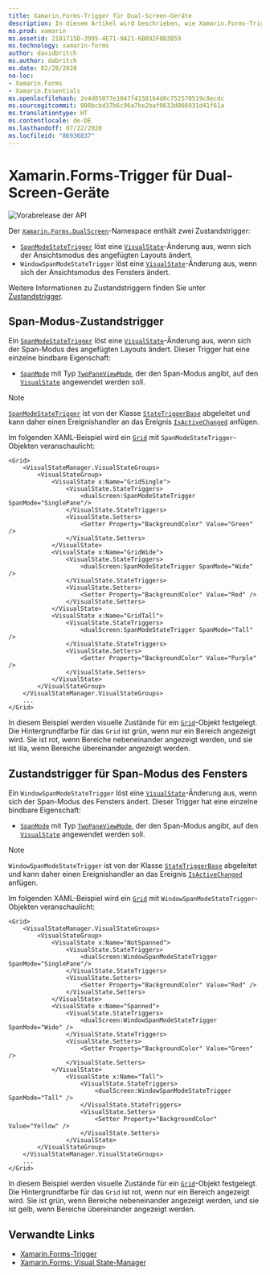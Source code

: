```yaml
---
title: Xamarin.Forms-Trigger für Dual-Screen-Geräte
description: In diesem Artikel wird beschrieben, wie Xamarin.Forms-Trigger für Dual-Screen-Geräte verwendet werden, um auf Änderungen der Benutzeroberfläche mit XAML zu reagieren.
ms.prod: xamarin
ms.assetid: 2181715D-3995-4E71-9A21-6B892F0B3B59
ms.technology: xamarin-forms
author: davidbritch
ms.author: dabritch
ms.date: 02/28/2020
no-loc:
- Xamarin.Forms
- Xamarin.Essentials
ms.openlocfilehash: 2e4d85077e1047f4158164d0c752570519c8ecdc
ms.sourcegitcommit: 008bcbd37b6c96a7be2baf0633d066931d41f61a
ms.translationtype: HT
ms.contentlocale: de-DE
ms.lasthandoff: 07/22/2020
ms.locfileid: "86936837"
---
```

# <a name="xamarinforms-dual-screen-triggers"></a>Xamarin.Forms-Trigger für Dual-Screen-Geräte

![Vorabrelease der API](~/media/shared/preview.png "Diese API ist derzeit als Vorabversion erhältlich.")

Der [`Xamarin.Forms.DualScreen`](xref:Xamarin.Forms.DualScreen)-Namespace enthält zwei Zustandstrigger:

- [`SpanModeStateTrigger`](xref:Xamarin.Forms.DualScreen.SpanModeStateTrigger) löst eine [`VisualState`](xref:Xamarin.Forms.VisualState)-Änderung aus, wenn sich der Ansichtsmodus des angefügten Layouts ändert.
- `WindowSpanModeStateTrigger` löst eine [`VisualState`](xref:Xamarin.Forms.VisualState)-Änderung aus, wenn sich der Ansichtsmodus des Fensters ändert.

Weitere Informationen zu Zustandstriggern finden Sie unter [Zustandstrigger](~/xamarin-forms/app-fundamentals/triggers.md#state-triggers).

## <a name="span-mode-state-trigger"></a>Span-Modus-Zustandstrigger

Ein [`SpanModeStateTrigger`](xref:Xamarin.Forms.DualScreen.SpanModeStateTrigger) löst eine [`VisualState`](xref:Xamarin.Forms.VisualState)-Änderung aus, wenn sich der Span-Modus des angefügten Layouts ändert. Dieser Trigger hat eine einzelne bindbare Eigenschaft:

- [`SpanMode`](xref:Xamarin.Forms.DualScreen.SpanModeStateTrigger.SpanMode) mit Typ [`TwoPaneViewMode`](xref:Xamarin.Forms.DualScreen.SpanModeStateTrigger.SpanMode), der den Span-Modus angibt, auf den [`VisualState`](xref:Xamarin.Forms.VisualState) angewendet werden soll.

> [!NOTE]
> [`SpanModeStateTrigger`](xref:Xamarin.Forms.DualScreen.SpanModeStateTrigger) ist von der Klasse [`StateTriggerBase`](xref:Xamarin.Forms.StateTriggerBase) abgeleitet und kann daher einen Ereignishandler an das Ereignis [`IsActiveChanged`](xref:Xamarin.Forms.StateTriggerBase.IsActiveChanged) anfügen.

Im folgenden XAML-Beispiel wird ein [`Grid`](xref:Xamarin.Forms.Grid) mit `SpanModeStateTrigger`-Objekten veranschaulicht:

```xaml
<Grid>
    <VisualStateManager.VisualStateGroups>
        <VisualStateGroup>
            <VisualState x:Name="GridSingle">
                <VisualState.StateTriggers>
                    <dualScreen:SpanModeStateTrigger SpanMode="SinglePane"/>
                </VisualState.StateTriggers>
                <VisualState.Setters>
                    <Setter Property="BackgroundColor" Value="Green" />
                </VisualState.Setters>
            </VisualState>
            <VisualState x:Name="GridWide">
                <VisualState.StateTriggers>
                    <dualScreen:SpanModeStateTrigger SpanMode="Wide" />
                </VisualState.StateTriggers>
                <VisualState.Setters>
                    <Setter Property="BackgroundColor" Value="Red" />
                </VisualState.Setters>
            </VisualState>
            <VisualState x:Name="GridTall">
                <VisualState.StateTriggers>
                    <dualScreen:SpanModeStateTrigger SpanMode="Tall" />
                </VisualState.StateTriggers>
                <VisualState.Setters>
                    <Setter Property="BackgroundColor" Value="Purple" />
                </VisualState.Setters>
            </VisualState>
        </VisualStateGroup>
    </VisualStateManager.VisualStateGroups>
    ...
</Grid>
```

In diesem Beispiel werden visuelle Zustände für ein [`Grid`](xref:Xamarin.Forms.Grid)-Objekt festgelegt. Die Hintergrundfarbe für das `Grid` ist grün, wenn nur ein Bereich angezeigt wird. Sie ist rot, wenn Bereiche nebeneinander angezeigt werden, und sie ist lila, wenn Bereiche übereinander angezeigt werden.

## <a name="window-span-mode-state-trigger"></a>Zustandstrigger für Span-Modus des Fensters

Ein `WindowSpanModeStateTrigger` löst eine [`VisualState`](xref:Xamarin.Forms.VisualState)-Änderung aus, wenn sich der Span-Modus des Fensters ändert. Dieser Trigger hat eine einzelne bindbare Eigenschaft:

- [`SpanMode`](xref:Xamarin.Forms.DualScreen.SpanModeStateTrigger.SpanMode) mit Typ [`TwoPaneViewMode`](xref:Xamarin.Forms.DualScreen.SpanModeStateTrigger.SpanMode), der den Span-Modus angibt, auf den [`VisualState`](xref:Xamarin.Forms.VisualState) angewendet werden soll.

> [!NOTE]
> `WindowSpanModeStateTrigger` ist von der Klasse [`StateTriggerBase`](xref:Xamarin.Forms.StateTriggerBase) abgeleitet und kann daher einen Ereignishandler an das Ereignis [`IsActiveChanged`](xref:Xamarin.Forms.StateTriggerBase.IsActiveChanged) anfügen.

Im folgenden XAML-Beispiel wird ein [`Grid`](xref:Xamarin.Forms.Grid) mit `WindowSpanModeStateTrigger`-Objekten veranschaulicht:

```xaml
<Grid>
    <VisualStateManager.VisualStateGroups>
        <VisualStateGroup>
            <VisualState x:Name="NotSpanned">
                <VisualState.StateTriggers>
                    <dualScreen:WindowSpanModeStateTrigger SpanMode="SinglePane"/>
                </VisualState.StateTriggers>
                <VisualState.Setters>
                    <Setter Property="BackgroundColor" Value="Red" />
                </VisualState.Setters>
            </VisualState>
            <VisualState x:Name="Spanned">
                <VisualState.StateTriggers>
                    <dualScreen:WindowSpanModeStateTrigger SpanMode="Wide" />
                </VisualState.StateTriggers>
                <VisualState.Setters>
                    <Setter Property="BackgroundColor" Value="Green" />
                </VisualState.Setters>
            </VisualState>
                <VisualState x:Name="Tall">
                    <VisualState.StateTriggers>
                        <dualScreen:WindowSpanModeStateTrigger SpanMode="Tall" />
                    </VisualState.StateTriggers>
                    <VisualState.Setters>
                        <Setter Property="BackgroundColor" Value="Yellow" />
                    </VisualState.Setters>
                </VisualState>
        </VisualStateGroup>
    </VisualStateManager.VisualStateGroups>
    ...
</Grid>    
```

In diesem Beispiel werden visuelle Zustände für ein [`Grid`](xref:Xamarin.Forms.Grid)-Objekt festgelegt. Die Hintergrundfarbe für das `Grid` ist rot, wenn nur ein Bereich angezeigt wird. Sie ist grün, wenn Bereiche nebeneinander angezeigt werden, und sie ist gelb, wenn Bereiche übereinander angezeigt werden.

## <a name="related-links"></a>Verwandte Links

- [Xamarin.Forms-Trigger](~/xamarin-forms/app-fundamentals/triggers.md)
- [Xamarin.Forms: Visual State-Manager](~/xamarin-forms/user-interface/visual-state-manager.md)
